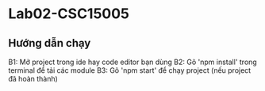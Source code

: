 # Lab02-CSC15005

## Hướng dẫn chạy

B1: Mở project trong ide hay code editor bạn dùng
B2: Gõ 'npm install' trong terminal để tải các module
B3: Gõ 'npm start' để chạy project (nếu project đã hoàn thành)